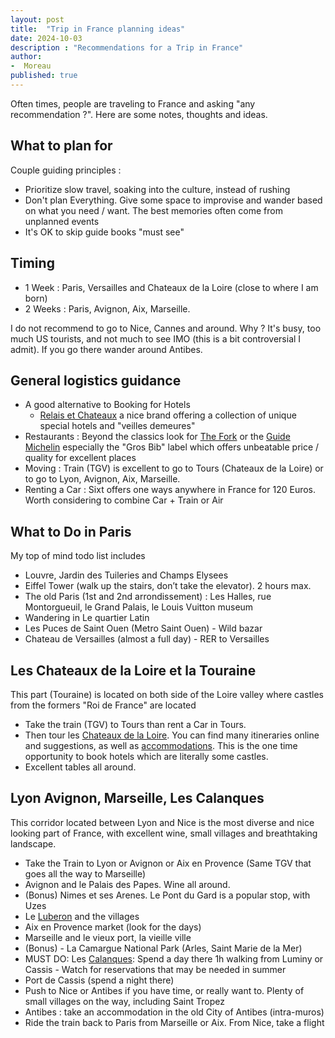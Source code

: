 ```yaml
---
layout: post
title:  "Trip in France planning ideas"
date: 2024-10-03
description : "Recommendations for a Trip in France"
author: 
-  Moreau
published: true  
---
```

Often times, people are traveling to France and asking "any recommendation ?". 
Here are some notes, thoughts and ideas. 

## What to plan for

Couple guiding principles : 
- Prioritize slow travel, soaking into the culture, instead of rushing
- Don't plan Everything. Give some space to improvise and wander based on what you need / want. The best memories often come from unplanned events
- It's OK to skip guide books "must see"

## Timing
- 1 Week : Paris, Versailles and Chateaux de la Loire (close to where I am born)
- 2 Weeks : Paris, Avignon, Aix, Marseille.

I do not recommend to go to Nice, Cannes and around. Why ? It's busy, too much US tourists, and not much to see IMO (this is a bit controversial I admit). If you go there wander around Antibes.

## General logistics guidance
- A good alternative to Booking for Hotels 
    - [Relais et Chateaux](https://www.relaischateaux.com/us/) a nice brand offering a collection of unique special hotels and "veilles demeures"
- Restaurants : Beyond the classics look for [The Fork](https://Thefork.com) or the [Guide Michelin](https://guide.michelin.com/us/en) especially the "Gros Bib" label which offers unbeatable price / quality for excellent places
- Moving : Train (TGV) is excellent to go to Tours (Chateaux de la Loire) or to go to Lyon, Avignon, Aix, Marseille. 
- Renting a Car : Sixt offers one ways anywhere in France for 120 Euros. Worth considering to combine Car + Train or Air


## What to Do in Paris
My top of mind todo list includes
- Louvre, Jardin des Tuileries and Champs Elysees
- Eiffel Tower (walk up the stairs, don’t take the elevator). 2 hours max.
- The old Paris (1st and 2nd arrondissement) : Les Halles, rue Montorgueuil, le Grand Palais, le Louis Vuitton museum
- Wandering in Le quartier Latin 
- Les Puces de Saint Ouen (Metro Saint Ouen) - Wild bazar 
- Chateau de Versailles (almost a full day) - RER to Versailles

## Les Chateaux de la Loire et la Touraine
This part (Touraine) is located on both side of the Loire valley where castles from the formers "Roi de France" are located
- Take the train (TGV) to Tours than rent a Car in Tours.
- Then tour les [Chateaux de la Loire](https://loirelovers.fr/en/route-road-trip-castles-loire-itinerary-visit/). You can find many itineraries online and suggestions, as well as [accommodations](https://www.relaischateaux.com/us/destinations/routes-du-bonheur/a-journey-along-the-water-between-the-chateaux-of-the-loire-valley?destinations=loire-valley). This is the one time opportunity to book hotels which are literally some castles.
- Excellent tables all around.

## Lyon Avignon, Marseille, Les Calanques
This corridor located between Lyon and Nice is the most diverse and nice looking part of France, with excellent wine, small villages and breathtaking landscape.
- Take the Train to Lyon or Avignon or Aix en Provence (Same TGV that goes all the way to Marseille)
- Avignon and le Palais des Papes. Wine all around.
- (Bonus) Nimes et ses Arenes. Le Pont du Gard is a popular stop, with Uzes
- Le [Luberon](https://www.theluberon.com/villages/) and the villages 
- Aix en Provence market (look for the days)
- Marseille and le vieux port, la vieille ville
- (Bonus) - La Camargue National Park (Arles, Saint Marie de la Mer)
- MUST DO: Les [Calanques](https://www.calanques-parcnational.fr/en): Spend a day there 1h walking from Luminy or Cassis - Watch for reservations that may be needed in summer
- Port de Cassis (spend a night there)
- Push to Nice or Antibes if you have time, or really want to. Plenty of small villages on the way, including Saint Tropez
- Antibes : take an accommodation in the old City of Antibes (intra-muros)
- Ride the train back to Paris from Marseille or Aix. From Nice, take a flight


